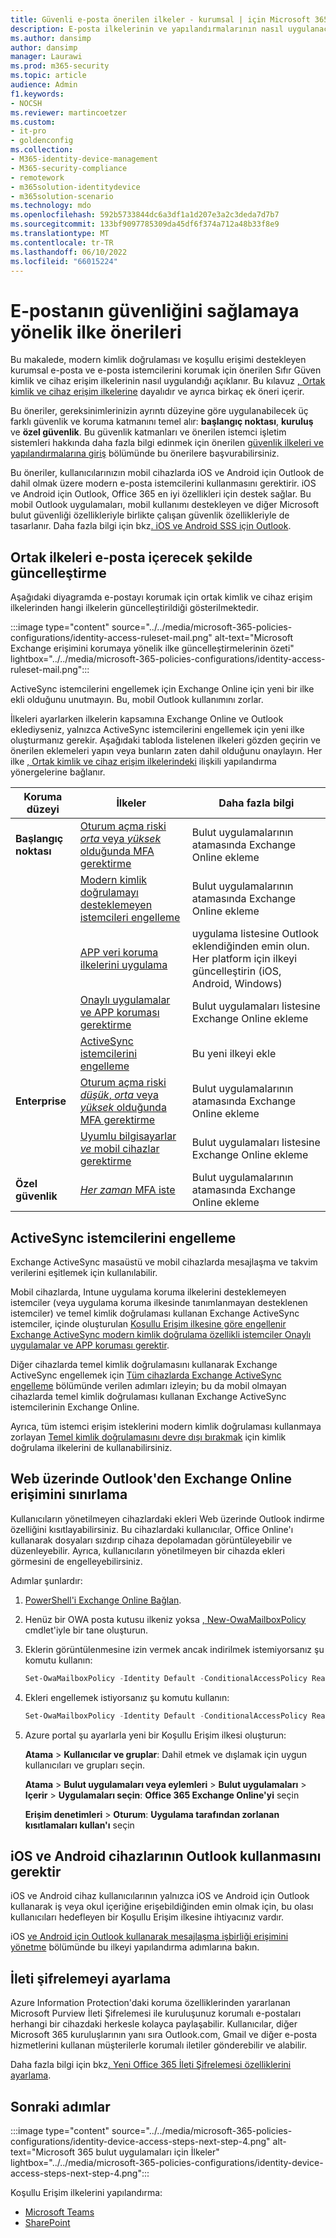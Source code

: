 ```yaml
---
title: Güvenli e-posta önerilen ilkeler - kurumsal | için Microsoft 365 Microsoft Docs
description: E-posta ilkelerinin ve yapılandırmalarının nasıl uygulanacağı hakkında Microsoft önerilerine yönelik ilkeleri açıklar.
ms.author: dansimp
author: dansimp
manager: Laurawi
ms.prod: m365-security
ms.topic: article
audience: Admin
f1.keywords:
- NOCSH
ms.reviewer: martincoetzer
ms.custom:
- it-pro
- goldenconfig
ms.collection:
- M365-identity-device-management
- M365-security-compliance
- remotework
- m365solution-identitydevice
- m365solution-scenario
ms.technology: mdo
ms.openlocfilehash: 592b5733844dc6a3df1a1d207e3a2c3deda7d7b7
ms.sourcegitcommit: 133bf9097785309da45df6f374a712a48b33f8e9
ms.translationtype: MT
ms.contentlocale: tr-TR
ms.lasthandoff: 06/10/2022
ms.locfileid: "66015224"
---
```

# <a name="policy-recommendations-for-securing-email"></a>E-postanın güvenliğini sağlamaya yönelik ilke önerileri

Bu makalede, modern kimlik doğrulaması ve koşullu erişimi destekleyen kurumsal e-posta ve e-posta istemcilerini korumak için önerilen Sıfır Güven kimlik ve cihaz erişim ilkelerinin nasıl uygulandığı açıklanır. Bu kılavuz [, Ortak kimlik ve cihaz erişim ilkelerine](identity-access-policies.md) dayalıdır ve ayrıca birkaç ek öneri içerir.

Bu öneriler, gereksinimlerinizin ayrıntı düzeyine göre uygulanabilecek üç farklı güvenlik ve koruma katmanını temel alır: **başlangıç noktası**, **kuruluş** ve **özel güvenlik**. Bu güvenlik katmanları ve önerilen istemci işletim sistemleri hakkında daha fazla bilgi edinmek için önerilen [güvenlik ilkeleri ve yapılandırmalarına giriş](microsoft-365-policies-configurations.md) bölümünde bu önerilere başvurabilirsiniz.

Bu öneriler, kullanıcılarınızın mobil cihazlarda iOS ve Android için Outlook de dahil olmak üzere modern e-posta istemcilerini kullanmasını gerektirir. iOS ve Android için Outlook, Office 365 en iyi özellikleri için destek sağlar. Bu mobil Outlook uygulamaları, mobil kullanımı destekleyen ve diğer Microsoft bulut güvenliği özellikleriyle birlikte çalışan güvenlik özellikleriyle de tasarlanır. Daha fazla bilgi için bkz[. iOS ve Android SSS için Outlook](/exchange/clients-and-mobile-in-exchange-online/outlook-for-ios-and-android/outlook-for-ios-and-android-faq).

## <a name="update-common-policies-to-include-email"></a>Ortak ilkeleri e-posta içerecek şekilde güncelleştirme

Aşağıdaki diyagramda e-postayı korumak için ortak kimlik ve cihaz erişim ilkelerinden hangi ilkelerin güncelleştirildiği gösterilmektedir.

:::image type="content" source="../../media/microsoft-365-policies-configurations/identity-access-ruleset-mail.png" alt-text="Microsoft Exchange erişimini korumaya yönelik ilke güncelleştirmelerinin özeti" lightbox="../../media/microsoft-365-policies-configurations/identity-access-ruleset-mail.png":::

ActiveSync istemcilerini engellemek için Exchange Online için yeni bir ilke ekli olduğunu unutmayın. Bu, mobil Outlook kullanımını zorlar.

İlkeleri ayarlarken ilkelerin kapsamına Exchange Online ve Outlook eklediyseniz, yalnızca ActiveSync istemcilerini engellemek için yeni ilke oluşturmanız gerekir. Aşağıdaki tabloda listelenen ilkeleri gözden geçirin ve önerilen eklemeleri yapın veya bunların zaten dahil olduğunu onaylayın. Her ilke [, Ortak kimlik ve cihaz erişim ilkelerindeki](identity-access-policies.md) ilişkili yapılandırma yönergelerine bağlanır.

|Koruma düzeyi|İlkeler|Daha fazla bilgi|
|---|---|---|
|**Başlangıç noktası**|[Oturum açma riski *orta* veya *yüksek* olduğunda MFA gerektirme](identity-access-policies.md#require-mfa-based-on-sign-in-risk)|Bulut uygulamalarının atamasında Exchange Online ekleme|
||[Modern kimlik doğrulamayı desteklemeyen istemcileri engelleme](identity-access-policies.md#block-clients-that-dont-support-multi-factor)|Bulut uygulamalarının atamasında Exchange Online ekleme|
||[APP veri koruma ilkelerini uygulama](identity-access-policies.md#apply-app-data-protection-policies)|uygulama listesine Outlook eklendiğinden emin olun. Her platform için ilkeyi güncelleştirin (iOS, Android, Windows)|
||[Onaylı uygulamalar ve APP koruması gerektirme](identity-access-policies.md#require-approved-apps-and-app-protection)|Bulut uygulamaları listesine Exchange Online ekleme|
||[ActiveSync istemcilerini engelleme](#block-activesync-clients)|Bu yeni ilkeyi ekle|
|**Enterprise**|[Oturum açma riski *düşük*, *orta* veya *yüksek* olduğunda MFA gerektirme](identity-access-policies.md#require-mfa-based-on-sign-in-risk)|Bulut uygulamalarının atamasında Exchange Online ekleme|
||[Uyumlu bilgisayarlar *ve* mobil cihazlar gerektirme](identity-access-policies.md#require-compliant-pcs-and-mobile-devices)|Bulut uygulamaları listesine Exchange Online ekleme|
|**Özel güvenlik**|[*Her zaman* MFA iste](identity-access-policies.md#require-mfa-based-on-sign-in-risk)|Bulut uygulamalarının atamasında Exchange Online ekleme|

## <a name="block-activesync-clients"></a>ActiveSync istemcilerini engelleme

Exchange ActiveSync masaüstü ve mobil cihazlarda mesajlaşma ve takvim verilerini eşitlemek için kullanılabilir.

Mobil cihazlarda, Intune uygulama koruma ilkelerini desteklemeyen istemciler (veya uygulama koruma ilkesinde tanımlanmayan desteklenen istemciler) ve temel kimlik doğrulaması kullanan Exchange ActiveSync istemciler, içinde oluşturulan [Koşullu Erişim ilkesine göre engellenir Exchange ActiveSync modern kimlik doğrulama özellikli istemciler Onaylı uygulamalar ve APP koruması gerektir](identity-access-policies.md#require-approved-apps-and-app-protection).

Diğer cihazlarda temel kimlik doğrulamasını kullanarak Exchange ActiveSync engellemek için [Tüm cihazlarda Exchange ActiveSync engelleme](/azure/active-directory/conditional-access/howto-policy-approved-app-or-app-protection#block-exchange-activesync-on-all-devices) bölümünde verilen adımları izleyin; bu da mobil olmayan cihazlarda temel kimlik doğrulaması kullanan Exchange ActiveSync istemcilerinin Exchange Online.

Ayrıca, tüm istemci erişim isteklerini modern kimlik doğrulaması kullanmaya zorlayan [Temel kimlik doğrulamasını devre dışı bırakmak](/exchange/clients-and-mobile-in-exchange-online/disable-basic-authentication-in-exchange-online) için kimlik doğrulama ilkelerini de kullanabilirsiniz.

## <a name="limit-access-to-exchange-online-from-outlook-on-the-web"></a>Web üzerinde Outlook'den Exchange Online erişimini sınırlama

Kullanıcıların yönetilmeyen cihazlardaki ekleri Web üzerinde Outlook indirme özelliğini kısıtlayabilirsiniz. Bu cihazlardaki kullanıcılar, Office Online'ı kullanarak dosyaları sızdırıp cihaza depolamadan görüntüleyebilir ve düzenleyebilir. Ayrıca, kullanıcıların yönetilmeyen bir cihazda ekleri görmesini de engelleyebilirsiniz.

Adımlar şunlardır:

1. [PowerShell'i Exchange Online Bağlan](/powershell/exchange/exchange-online/connect-to-exchange-online-powershell/connect-to-exchange-online-powershell).
2. Henüz bir OWA posta kutusu ilkeniz yoksa [, New-OwaMailboxPolicy](/powershell/module/exchange/new-owamailboxpolicy) cmdlet'iyle bir tane oluşturun.
3. Eklerin görüntülenmesine izin vermek ancak indirilmek istemiyorsanız şu komutu kullanın:

   ```powershell
   Set-OwaMailboxPolicy -Identity Default -ConditionalAccessPolicy ReadOnly
   ```

4. Ekleri engellemek istiyorsanız şu komutu kullanın:

   ```powershell
   Set-OwaMailboxPolicy -Identity Default -ConditionalAccessPolicy ReadOnlyPlusAttachmentsBlocked
   ```

5. Azure portal şu ayarlarla yeni bir Koşullu Erişim ilkesi oluşturun:

   **Atama** \> **Kullanıcılar ve gruplar**: Dahil etmek ve dışlamak için uygun kullanıcıları ve grupları seçin.

   **Atama** \> **Bulut uygulamaları veya eylemleri** \> **Bulut uygulamaları** \> **Içerir** \> **Uygulamaları seçin**: **Office 365 Exchange Online'yi** seçin

   **Erişim denetimleri** \> **Oturum**: **Uygulama tarafından zorlanan kısıtlamaları kullan'ı** seçin

## <a name="require-that-ios-and-android-devices-must-use-outlook"></a>iOS ve Android cihazlarının Outlook kullanmasını gerektir

iOS ve Android cihaz kullanıcılarının yalnızca iOS ve Android için Outlook kullanarak iş veya okul içeriğine erişebildiğinden emin olmak için, bu olası kullanıcıları hedefleyen bir Koşullu Erişim ilkesine ihtiyacınız vardır.

iOS [ve Android için Outlook kullanarak mesajlaşma işbirliği erişimini yönetme](/mem/intune/apps/app-configuration-policies-outlook#apply-conditional-access) bölümünde bu ilkeyi yapılandırma adımlarına bakın.

## <a name="set-up-message-encryption"></a>İleti şifrelemeyi ayarlama

Azure Information Protection'daki koruma özelliklerinden yararlanan Microsoft Purview İleti Şifrelemesi ile kuruluşunuz korumalı e-postaları herhangi bir cihazdaki herkesle kolayca paylaşabilir. Kullanıcılar, diğer Microsoft 365 kuruluşlarının yanı sıra Outlook.com, Gmail ve diğer e-posta hizmetlerini kullanan müşterilerle korumalı iletiler gönderebilir ve alabilir.

Daha fazla bilgi için bkz[. Yeni Office 365 İleti Şifrelemesi özelliklerini ayarlama](../../compliance/set-up-new-message-encryption-capabilities.md).

## <a name="next-steps"></a>Sonraki adımlar

:::image type="content" source="../../media/microsoft-365-policies-configurations/identity-device-access-steps-next-step-4.png" alt-text="Microsoft 365 bulut uygulamaları için İlkeler" lightbox="../../media/microsoft-365-policies-configurations/identity-device-access-steps-next-step-4.png":::

Koşullu Erişim ilkelerini yapılandırma:

- [Microsoft Teams](teams-access-policies.md)
- [SharePoint](sharepoint-file-access-policies.md)
